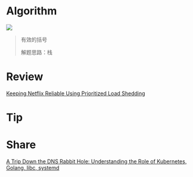 # Algorithm

![](https://img-blog.csdnimg.cn/0bd42dd5595343db8e6057337412ac99.png)

> 有效的括号
>
> 解题思路：栈

# Review

[Keeping Netflix Reliable Using Prioritized Load Shedding](https://netflixtechblog.com/keeping-netflix-reliable-using-prioritized-load-shedding-6cc827b02f94)

# Tip

# Share

[A Trip Down the DNS Rabbit Hole: Understanding the Role of Kubernetes, Golang, libc, systemd](https://medium.com/box-tech-blog/a-trip-down-the-dns-rabbit-hole-understanding-the-role-of-kubernetes-golang-libc-systemd-41fd80ffd679)